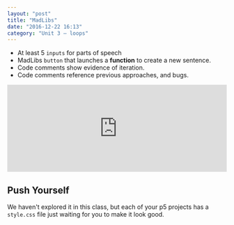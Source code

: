```yaml
---
layout: "post"
title: "MadLibs"
date: "2016-12-22 16:13"
category: "Unit 3 – loops"
---
```


- At least 5 `inputs` for parts of speech
- MadLibs `button` that launches a **function** to create a new sentence.
- Code comments show evidence of iteration.
- Code comments reference previous approaches, and bugs.

<iframe src="http://alpha.editor.p5js.org/embed/r1apMdu4e" height ="200px" width = "100%" frameborder="0"></iframe>

## Push Yourself
We haven't explored it in this class, but each of your p5 projects has a `style.css` file just waiting for you to make it look good.

